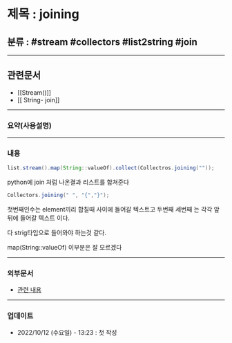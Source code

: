 # 제목 : joining

## 분류 : #stream #collectors #list2string #join

---
## 관련문서
- [[Stream()]]
- [[ String- join]]

----
### 요약(사용설명)

---
### 내용
```Java
list.stream().map(String::valueOf).collect(Collectros.joining(""));
```

python에 join 처럼 나온결과 리스트를 합쳐준다
```Java
Collectors.joining(" ", "{","}");
```
첫번째인수는 element끼리 합칠때 사이에 들어갈 텍스트고
두번째 세번째 는 각각 앞 뒤에 들어갈 텍스트 이다.

다 strig타입으로 들어와야 하는것 같다.


map(String::valueOf)
이부분은 잘 모르겠다

----
### 외부문서
- [관련 내용](https://bactoria.tistory.com/74)

----
### 업데이트
-  2022/10/12 (수요일) - 13:23 : 첫 작성
